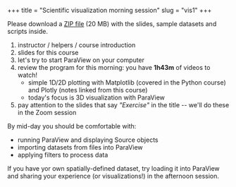 +++
title = "Scientific visualization morning session"
slug = "vis1"
+++

<!-- 1. distribute usernames and passwords (optional, only for quick Plotly practice on Cassiopeia) -->

Please download a [ZIP file](http://bit.ly/paraviewzip) (20 MB) with the slides, sample datasets and scripts inside.

1. instructor / helpers / course introduction
1. slides for this course
1. let's try to start ParaView on your computer
1. review the program for this morning: you have **1h43m** of videos to watch!
    - simple 1D/2D plotting with Matplotlib (covered in the Python course) and Plotly (notes linked from this course)
	- today's focus is 3D visualization with ParaView
1. pay attention to the slides that say *"Exercise"* in the title -- we'll do these in the Zoom session

<!-- Plotly is a **side topic** to show some simple interactive plotting where ParaView is an overkill. Please do not spend -->
<!-- more than 30 mins on it, or you will have no time left for 3D visualization! On the other hand, if all you are -->
<!-- interested is 1D/2D plotting then feel free to spend more time on Plotly. -->

By mid-day you should be comfortable with:

* running ParaView and displaying Source objects
* importing datasets from files into ParaView
* applying filters to process data

If you have yor own spatially-defined dataset, try loading it into ParaView and sharing your experience (or
visualizations!)  in the afternoon session.

<!-- - creating and deleting files and directories, copying and moving them -->
<!-- - writing text into a file and printing its contents to the terminal -->
<!-- - working with `tar` archives -->
